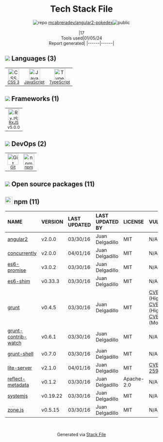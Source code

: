 <!--
&lt;--- Readme.md Snippet without images Start ---&gt;
## Tech Stack
mcabreradev/angular2-pokedex is built on the following main stack:

- [JavaScript](https://developer.mozilla.org/en-US/docs/Web/JavaScript) – Languages
- [TypeScript](http://www.typescriptlang.org) – Languages
- [RxJS](http://reactivex.io/rxjs/) – Concurrency Frameworks

Full tech stack [here](/techstack.md)

&lt;--- Readme.md Snippet without images End ---&gt;

&lt;--- Readme.md Snippet with images Start ---&gt;
## Tech Stack
mcabreradev/angular2-pokedex is built on the following main stack:

- <img width='25' height='25' src='https://img.stackshare.io/service/1209/javascript.jpeg' alt='JavaScript'/> [JavaScript](https://developer.mozilla.org/en-US/docs/Web/JavaScript) – Languages
- <img width='25' height='25' src='https://img.stackshare.io/service/1612/bynNY5dJ.jpg' alt='TypeScript'/> [TypeScript](http://www.typescriptlang.org) – Languages
- <img width='25' height='25' src='https://img.stackshare.io/service/1796/984368.png' alt='RxJS'/> [RxJS](http://reactivex.io/rxjs/) – Concurrency Frameworks

Full tech stack [here](/techstack.md)

&lt;--- Readme.md Snippet with images End ---&gt;
-->
<div align="center">

# Tech Stack File
![](https://img.stackshare.io/repo.svg "repo") [mcabreradev/angular2-pokedex](https://github.com/mcabreradev/angular2-pokedex)![](https://img.stackshare.io/public_badge.svg "public")
<br/><br/>
|17<br/>Tools used|01/05/24 <br/>Report generated|
|------|------|
</div>

## <img src='https://img.stackshare.io/languages.svg'/> Languages (3)
<table><tr>
  <td align='center'>
  <img width='36' height='36' src='https://img.stackshare.io/service/6727/css.png' alt='CSS 3'>
  <br>
  <sub><a href="https://developer.mozilla.org/en-US/docs/Web/CSS/CSS3">CSS 3</a></sub>
  <br>
  <sub></sub>
</td>

<td align='center'>
  <img width='36' height='36' src='https://img.stackshare.io/service/1209/javascript.jpeg' alt='JavaScript'>
  <br>
  <sub><a href="https://developer.mozilla.org/en-US/docs/Web/JavaScript">JavaScript</a></sub>
  <br>
  <sub></sub>
</td>

<td align='center'>
  <img width='36' height='36' src='https://img.stackshare.io/service/1612/bynNY5dJ.jpg' alt='TypeScript'>
  <br>
  <sub><a href="http://www.typescriptlang.org">TypeScript</a></sub>
  <br>
  <sub></sub>
</td>

</tr>
</table>

## <img src='https://img.stackshare.io/frameworks.svg'/> Frameworks (1)
<table><tr>
  <td align='center'>
  <img width='36' height='36' src='https://img.stackshare.io/service/1796/984368.png' alt='RxJS'>
  <br>
  <sub><a href="http://reactivex.io/rxjs/">RxJS</a></sub>
  <br>
  <sub>v5.0.0</sub>
</td>

</tr>
</table>

## <img src='https://img.stackshare.io/devops.svg'/> DevOps (2)
<table><tr>
  <td align='center'>
  <img width='36' height='36' src='https://img.stackshare.io/service/1046/git.png' alt='Git'>
  <br>
  <sub><a href="http://git-scm.com/">Git</a></sub>
  <br>
  <sub></sub>
</td>

<td align='center'>
  <img width='36' height='36' src='https://img.stackshare.io/service/1120/lejvzrnlpb308aftn31u.png' alt='npm'>
  <br>
  <sub><a href="https://www.npmjs.com/">npm</a></sub>
  <br>
  <sub></sub>
</td>

</tr>
</table>


## <img src='https://img.stackshare.io/group.svg' /> Open source packages (11)</h2>

## <img width='24' height='24' src='https://img.stackshare.io/service/1120/lejvzrnlpb308aftn31u.png'/> npm (11)

|NAME|VERSION|LAST UPDATED|LAST UPDATED BY|LICENSE|VULNERABILITIES|
|:------|:------|:------|:------|:------|:------|
|[angular2](https://www.npmjs.com/angular2)|v2.0.0|03/30/16|Juan Delgadillo |MIT|N/A|
|[concurrently](https://www.npmjs.com/concurrently)|v2.0.0|04/01/16|Juan Delgadillo |MIT|N/A|
|[es6-promise](https://www.npmjs.com/es6-promise)|v3.0.2|03/30/16|Juan Delgadillo |MIT|N/A|
|[es6-shim](https://www.npmjs.com/es6-shim)|v0.33.3|03/30/16|Juan Delgadillo |MIT|N/A|
|[grunt](https://www.npmjs.com/grunt)|v0.4.5|03/30/16|Juan Delgadillo |MIT|[CVE-2022-1537](https://github.com/advisories/GHSA-rm36-94g8-835r) (High)<br/>[CVE-2020-7729](https://github.com/advisories/GHSA-m5pj-vjjf-4m3h) (High)<br/>[CVE-2022-0436](https://github.com/advisories/GHSA-j383-35pm-c5h4) (Moderate)|
|[grunt-contrib-watch](https://www.npmjs.com/grunt-contrib-watch)|v0.6.1|03/30/16|Juan Delgadillo |MIT|N/A|
|[grunt-shell](https://www.npmjs.com/grunt-shell)|v0.7.0|03/30/16|Juan Delgadillo |MIT|N/A|
|[lite-server](https://www.npmjs.com/lite-server)|v2.1.0|04/01/16|Juan Delgadillo |MIT|[CVE-2022-25940](https://github.com/advisories/GHSA-89w7-5q45-r53w) (High)|
|[reflect-metadata](https://www.npmjs.com/reflect-metadata)|v0.1.2|03/30/16|Juan Delgadillo |Apache-2.0|N/A|
|[systemjs](https://www.npmjs.com/systemjs)|v0.19.22|03/30/16|Juan Delgadillo |MIT|N/A|
|[zone.js](https://www.npmjs.com/zone.js)|v0.5.15|03/30/16|Juan Delgadillo |MIT|N/A|

<br/>
<div align='center'>

Generated via [Stack File](https://github.com/marketplace/stack-file)
